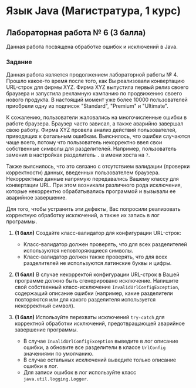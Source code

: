 # Язык Java (Магистратура, 1 курс)

## Лабораторная работа № 6 (3 балла)

Данная работа посвящена обработке ошибок и исключений в Java.

### Задание

Данная работа является продолжением лабораторной работы № 4. Прошло какое-то время после того, как Вы реализовали конвертацию URL-строк для фирмы XYZ.
Фирма XYZ выпустила первый релиз своего браузера и запустила рекламную кампанию по продвижению своего нового продукта. В настоящий момент уже более 10000
пользователей приобрели одну из подписок "Standard", "Premium" и "Ultimate".

К сожалению, пользователи жаловались на многочисленные ошибки в работе браузера. Браузер часто зависал, а также аварийно завершал свою работу. Фирма XYZ провела
анализ действий пользователей, приводящих к фатальным ошибкам. Выяснилось, что ошибки случаются чаще всего, потому что пользователь некорректно ввел свои собственные символы для разделителей.
Например, пользователь заменил в настройках разделитель ```.``` в имени хоста на ```?```.

Также выяснилось, что это связано с отсутствием валидации (проверки корректности) данных, введенных пользователем браузера. Некорректные данные напрямую передавались
Вашему классу для конвертации URL. При этом возникали различного рода исключения, которые некорректно обрабатывались программой и вызывали ее аварийное завершение.

Для того, чтобы устранить эти дефекты, Вас попросили реализовать корректную обработку исключений, а также их запись в лог программы.

1. **(1 балл)** Создайте класс-валидатор для конфигурации URL-строк:
    * Класс-валидатор должен проверять, что для всех разделителей используются неповторяющиеся символы.
    * Класс-валидатор должен также проверять, что для всех разделителей не используются латинские буквы и цифры.

2. **(1 балл)** В случае некорректой конфигурации URL-строк в Вашей программе должно быть сгенерировано исключение. Напишите свой собственный класс-исключение ```InvalidUrlConfigException```, содержащий
    описание ошибки (например, какие разделители повторяются или для какого разделителя используется некорректный символ).

3. **(1 балл)** Используйте перехваты исключений ```try-catch``` для корректной обработки исключений, предотвращающей аварийное завершение программы.
   * В случае ```InvalidUrlConfigException``` выведите в лог описание ошибки, а обновите все разделители в классе ```UrlConfig``` значениями по умолчанию.
   * В случае остальных исключений выведите только описание ошибки в лог. 
   * Для записи ошибок в лог используйте класс ```java.util.logging.Logger```.